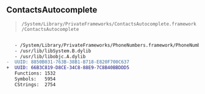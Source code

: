 ## ContactsAutocomplete

> `/System/Library/PrivateFrameworks/ContactsAutocomplete.framework/ContactsAutocomplete`

```diff

   - /System/Library/PrivateFrameworks/PhoneNumbers.framework/PhoneNumbers
   - /usr/lib/libSystem.B.dylib
   - /usr/lib/libobjc.A.dylib
-  UUID: 8850B031-763B-38B1-B718-E820F700C637
+  UUID: 66B3C819-D8CE-34C8-88E9-7C8B40BBDDD5
   Functions: 1532
   Symbols:   5954
   CStrings:  2754

```

